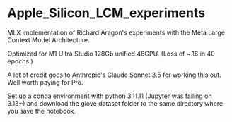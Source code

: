 # Apple_Silicon_LCM_experiments
MLX implementation of Richard Aragon's experiments with the Meta Large Context Model Architecture.

Optimized for M1 Ultra Studio 128Gb unified 48GPU. (Loss of ~.16 in 40 epochs.)

A lot of credit goes to Anthropic's Claude Sonnet 3.5 for working this out. Well worth paying for Pro.

Set up a conda environment with python 3.11.11 (Jupyter was failing on 3.13+) and download the glove dataset folder to the same directory where you save the notebook.
